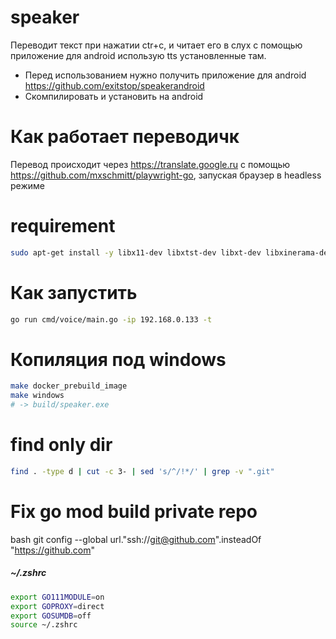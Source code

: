 # speaker

Переводит текст при нажатии ctr+c, и читает его в слух с помощью приложение для android использую tts установленные там.

- Перед использованием нужно получить приложение для android https://github.com/exitstop/speakerandroid
- Скомпилировать и установить на android

# Как работает переводичк

Перевод происходит через https://translate.google.ru с помощью https://github.com/mxschmitt/playwright-go, запуская браузер в headless режиме

# requirement

```bash
sudo apt-get install -y libx11-dev libxtst-dev libxt-dev libxinerama-dev libx11-xcb-dev libxkbcommon-dev libxkbcommon-x11-dev libxkbfile-dev
```

# Как запустить

```bash
go run cmd/voice/main.go -ip 192.168.0.133 -t
```

# Копиляция под windows

```bash
make docker_prebuild_image
make windows
# -> build/speaker.exe
```

# find only dir

```bash
find . -type d | cut -c 3- | sed 's/^/!*/' | grep -v ".git"
```


# Fix go mod build private repo

bash
git config --global url."ssh://git@github.com".insteadOf "https://github.com"

##### ~/.zshrc
```bash
export GO111MODULE=on
export GOPROXY=direct
export GOSUMDB=off
source ~/.zshrc
```

